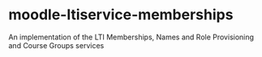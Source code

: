 # moodle-ltiservice-memberships
An implementation of the LTI Memberships, Names and Role Provisioning and Course Groups services
